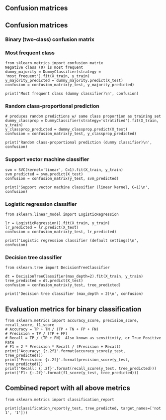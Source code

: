 ## Confusion matrices

## Confusion matrices
### Binary (two-class) confusion matrix

### Most frequent class

```
from sklearn.metrics import confusion_matrix
Negative class (0) is most frequent
dummy_majority = DummyClassifier(strategy = 'most_frequent').fit(X_train, y_train)
y_majority_predicted = dummy_majority.predict(X_test)
confusion = confusion_matrix(y_test, y_majority_predicted)

print('Most frequent class (dummy classifier)\n', confusion)
```

### Random class-proportional prediction

```
# produces random predictions w/ same class proportion as training set
dummy_classprop = DummyClassifier(strategy='stratified').fit(X_train, y_train)
y_classprop_predicted = dummy_classprop.predict(X_test)
confusion = confusion_matrix(y_test, y_classprop_predicted)

print('Random class-proportional prediction (dummy classifier)\n', confusion)

```
### Support vector machine classifier

```
svm = SVC(kernel='linear', C=1).fit(X_train, y_train)
svm_predicted = svm.predict(X_test)
confusion = confusion_matrix(y_test, svm_predicted)

print('Support vector machine classifier (linear kernel, C=1)\n', confusion)

```

### Logistic regression classifier

```
from sklearn.linear_model import LogisticRegression

lr = LogisticRegression().fit(X_train, y_train)
lr_predicted = lr.predict(X_test)
confusion = confusion_matrix(y_test, lr_predicted)

print('Logistic regression classifier (default settings)\n', confusion)

```
### Decision tree classifier

```
from sklearn.tree import DecisionTreeClassifier

dt = DecisionTreeClassifier(max_depth=2).fit(X_train, y_train)
tree_predicted = dt.predict(X_test)
confusion = confusion_matrix(y_test, tree_predicted)

print('Decision tree classifier (max_depth = 2)\n', confusion)

```

## Evaluation metrics for binary classification
```
from sklearn.metrics import accuracy_score, precision_score, recall_score, f1_score
# Accuracy = TP + TN / (TP + TN + FP + FN)
# Precision = TP / (TP + FP)
# Recall = TP / (TP + FN)  Also known as sensitivity, or True Positive Rate
# F1 = 2 * Precision * Recall / (Precision + Recall) 
print('Accuracy: {:.2f}'.format(accuracy_score(y_test, tree_predicted)))
print('Precision: {:.2f}'.format(precision_score(y_test, tree_predicted)))
print('Recall: {:.2f}'.format(recall_score(y_test, tree_predicted)))
print('F1: {:.2f}'.format(f1_score(y_test, tree_predicted)))
```

## Combined report with all above metrics
```
from sklearn.metrics import classification_report

print(classification_report(y_test, tree_predicted, target_names=['not 1', '1']))
```
